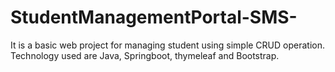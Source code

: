 # StudentManagementPortal-SMS-
It is a basic web project for managing student using simple CRUD operation. Technology used are Java, Springboot, thymeleaf and Bootstrap.
